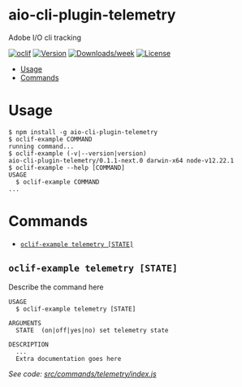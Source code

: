 aio-cli-plugin-telemetry
========================

Adobe I/O cli tracking

[![oclif](https://img.shields.io/badge/cli-oclif-brightgreen.svg)](https://oclif.io)
[![Version](https://img.shields.io/npm/v/aio-cli-plugin-telemetry.svg)](https://npmjs.org/package/aio-cli-plugin-telemetry)
[![Downloads/week](https://img.shields.io/npm/dw/aio-cli-plugin-telemetry.svg)](https://npmjs.org/package/aio-cli-plugin-telemetry)
[![License](https://img.shields.io/npm/l/aio-cli-plugin-telemetry.svg)](https://github.com/purplecabbage/aio-cli-plugin-telemetry/blob/master/package.json)

<!-- toc -->
* [Usage](#usage)
* [Commands](#commands)
<!-- tocstop -->
# Usage
<!-- usage -->
```sh-session
$ npm install -g aio-cli-plugin-telemetry
$ oclif-example COMMAND
running command...
$ oclif-example (-v|--version|version)
aio-cli-plugin-telemetry/0.1.1-next.0 darwin-x64 node-v12.22.1
$ oclif-example --help [COMMAND]
USAGE
  $ oclif-example COMMAND
...
```
<!-- usagestop -->
# Commands
<!-- commands -->
* [`oclif-example telemetry [STATE]`](#oclif-example-telemetry-state)

## `oclif-example telemetry [STATE]`

Describe the command here

```
USAGE
  $ oclif-example telemetry [STATE]

ARGUMENTS
  STATE  (on|off|yes|no) set telemetry state

DESCRIPTION
  ...
  Extra documentation goes here
```

_See code: [src/commands/telemetry/index.js](https://github.com/purplecabbage/aio-cli-plugin-telemetry/blob/v0.1.1-next.0/src/commands/telemetry/index.js)_
<!-- commandsstop -->
